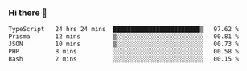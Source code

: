 ### Hi there 🌱
<!--START_SECTION:waka-->

```txt
TypeScript   24 hrs 24 mins  ████████████████████████▒   97.62 %
Prisma       12 mins         ▒░░░░░░░░░░░░░░░░░░░░░░░░   00.81 %
JSON         10 mins         ▒░░░░░░░░░░░░░░░░░░░░░░░░   00.73 %
PHP          8 mins          ░░░░░░░░░░░░░░░░░░░░░░░░░   00.58 %
Bash         2 mins          ░░░░░░░░░░░░░░░░░░░░░░░░░   00.15 %
```

<!--END_SECTION:waka-->
<!--
**Dieg0raf/Dieg0raf** is a ✨ _special_ ✨ repository because its `README.md` (this file) appears on your GitHub profile.

Here are some ideas to get you started:

- 🔭 I’m currently working on ...
- 🌱 I’m currently learning ...
- 👯 I’m looking to collaborate on ...
- 🤔 I’m looking for help with ...
- 💬 Ask me about ...
- 📫 How to reach me: ...
- 😄 Pronouns: ...
- ⚡ Fun fact: ...
-->
